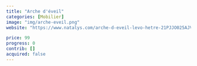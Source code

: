 ```yaml
---
title: "Arche d'éveil"
categories: [Mobilier]
image: "img/arche-eveil.png"
website: "https://www.natalys.com/arche-d-eveil-levo-hetre-21PJJO025AJV999.html"

price: 99
progress: 0
contrib: []
acquired: false
--- 
```

